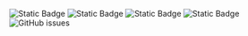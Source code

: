 ![Static Badge](https://img.shields.io/badge/blacklists-60-000000) ![Static Badge](https://img.shields.io/badge/blacklisted-2832615-cc0000) ![Static Badge](https://img.shields.io/badge/whitelisted-2245-00CC00) ![Static Badge](https://img.shields.io/badge/streaming_blacklist-28107-000000) ![GitHub issues](https://img.shields.io/github/issues/fabriziosalmi/blacklists)
